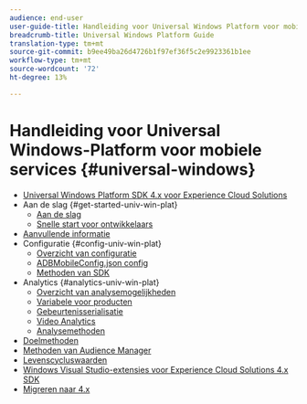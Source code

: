 ```yaml
---
audience: end-user
user-guide-title: Handleiding voor Universal Windows Platform voor mobiele services
breadcrumb-title: Universal Windows Platform Guide
translation-type: tm+mt
source-git-commit: b9ee49ba26d4726b1f97ef36f5c2e9923361b1ee
workflow-type: tm+mt
source-wordcount: '72'
ht-degree: 13%

---
```



# Handleiding voor Universal Windows-Platform voor mobiele services {#universal-windows}

+ [Universal Windows Platform SDK 4.x voor Experience Cloud Solutions](overview.md)
+ Aan de slag {#get-started-univ-win-plat}
   + [Aan de slag](c-getting-started/c-getting-started.md)
   + [Snelle start voor ontwikkelaars](c-getting-started/dev-qs.md)
+ [Aanvullende informatie](release-notes.md)
+ Configuratie {#config-univ-win-plat}
   + [Overzicht van configuratie](c-configuration/c-configuration.md)
   + [ADBMobileConfig.json config](c-configuration/c.json.md)
   + [Methoden van SDK](c-configuration/methods.md)
+ Analytics {#analytics-univ-win-plat}
   + [Overzicht van analysemogelijkheden](analytics/analytics.md)
   + [Variabele voor producten](analytics/products.md)
   + [Gebeurtenisserialisatie](analytics/event-serialization.md)
   + [Video Analytics](analytics/video-qs.md)
   + [Analysemethoden](analytics/analytics-methods.md)
+ [Doelmethoden](target/target-methods.md)
+ [Methoden van Audience Manager](audiencemgmt/audience-manager-methods.md)
+ [Levenscycluswaarden](metrics.md)
+ [Windows Visual Studio-extensies voor Experience Cloud Solutions 4.x SDK](extensions/win-vse-4x.md)
+ [Migreren naar 4.x](migration-v3.md)
